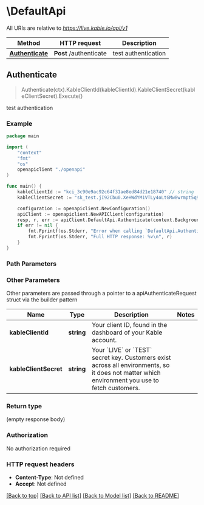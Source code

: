 # \DefaultApi

All URIs are relative to *https://live.kable.io/api/v1*

Method | HTTP request | Description
------------- | ------------- | -------------
[**Authenticate**](DefaultApi.md#Authenticate) | **Post** /authenticate | test authentication



## Authenticate

> Authenticate(ctx).KableClientId(kableClientId).KableClientSecret(kableClientSecret).Execute()

test authentication



### Example

```go
package main

import (
    "context"
    "fmt"
    "os"
    openapiclient "./openapi"
)

func main() {
    kableClientId := "kci_3c90e9ac92c64f31ae8ed84d21e18740" // string | Your client ID, found in the dashboard of your Kable account.
    kableClientSecret := "sk_test.jI92Cbu0.XeHWdYM1VTLy4oLtGMw8wrmpt5q9d04n" // string | Your `LIVE` or `TEST` secret key. Customers exist across all environments, so it does not matter which environment you use to fetch customers.

    configuration := openapiclient.NewConfiguration()
    apiClient := openapiclient.NewAPIClient(configuration)
    resp, r, err := apiClient.DefaultApi.Authenticate(context.Background()).KableClientId(kableClientId).KableClientSecret(kableClientSecret).Execute()
    if err != nil {
        fmt.Fprintf(os.Stderr, "Error when calling `DefaultApi.Authenticate``: %v\n", err)
        fmt.Fprintf(os.Stderr, "Full HTTP response: %v\n", r)
    }
}
```

### Path Parameters



### Other Parameters

Other parameters are passed through a pointer to a apiAuthenticateRequest struct via the builder pattern


Name | Type | Description  | Notes
------------- | ------------- | ------------- | -------------
 **kableClientId** | **string** | Your client ID, found in the dashboard of your Kable account. | 
 **kableClientSecret** | **string** | Your &#x60;LIVE&#x60; or &#x60;TEST&#x60; secret key. Customers exist across all environments, so it does not matter which environment you use to fetch customers. | 

### Return type

 (empty response body)

### Authorization

No authorization required

### HTTP request headers

- **Content-Type**: Not defined
- **Accept**: Not defined

[[Back to top]](#) [[Back to API list]](../README.md#documentation-for-api-endpoints)
[[Back to Model list]](../README.md#documentation-for-models)
[[Back to README]](../README.md)

